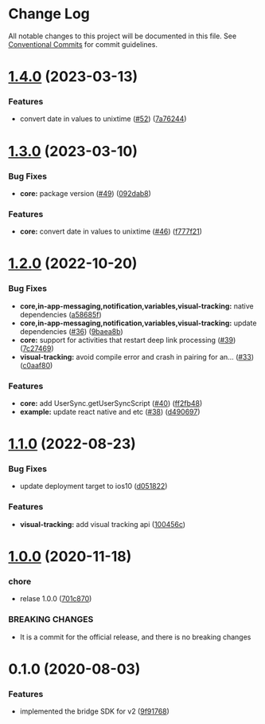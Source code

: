 # Change Log

All notable changes to this project will be documented in this file.
See [Conventional Commits](https://conventionalcommits.org) for commit guidelines.

# [1.4.0](https://github.com/plaidev/karte-react-native/compare/@react-native-karte/core@1.3.0...@react-native-karte/core@1.4.0) (2023-03-13)


### Features

* convert date in values to unixtime ([#52](https://github.com/plaidev/karte-react-native/issues/52)) ([7a76244](https://github.com/plaidev/karte-react-native/commit/7a7624468251637792b3896539cf82f958c9c8fb))





# [1.3.0](https://github.com/plaidev/karte-react-native/compare/@react-native-karte/core@1.2.0...@react-native-karte/core@1.3.0) (2023-03-10)


### Bug Fixes

* **core:** package version ([#49](https://github.com/plaidev/karte-react-native/issues/49)) ([092dab8](https://github.com/plaidev/karte-react-native/commit/092dab8d62767d9ede28171a902bf3997396993f))


### Features

* **core:** convert date in values to unixtime ([#46](https://github.com/plaidev/karte-react-native/issues/46)) ([f777f21](https://github.com/plaidev/karte-react-native/commit/f777f21c04301fc4ca0f07a8bef2998a41fb71b9))





# [1.2.0](https://github.com/plaidev/karte-react-native/compare/@react-native-karte/core@1.1.0...@react-native-karte/core@1.2.0) (2022-10-20)


### Bug Fixes

* **core,in-app-messaging,notification,variables,visual-tracking:** native dependencies ([a58685f](https://github.com/plaidev/karte-react-native/commit/a58685f2f8c4da0f0209d8c1807fe549a9388826))
* **core,in-app-messaging,notification,variables,visual-tracking:** update dependencies ([#36](https://github.com/plaidev/karte-react-native/issues/36)) ([9baea8b](https://github.com/plaidev/karte-react-native/commit/9baea8bb5b658c77fd1b4eb8b554a833d2156f33))
* **core:** support for activities that restart deep link processing ([#39](https://github.com/plaidev/karte-react-native/issues/39)) ([7c27469](https://github.com/plaidev/karte-react-native/commit/7c27469f66accc2730a623abbc20ac66987ead58))
* **visual-tracking:** avoid compile error and crash in pairing for an… ([#33](https://github.com/plaidev/karte-react-native/issues/33)) ([c0aaf80](https://github.com/plaidev/karte-react-native/commit/c0aaf8044540ebf4af28d741fe2e278249264bd5))


### Features

* **core:** add UserSync.getUserSyncScript ([#40](https://github.com/plaidev/karte-react-native/issues/40)) ([ff2fb48](https://github.com/plaidev/karte-react-native/commit/ff2fb48434825252dbc29c8652d05f0c947c467e))
* **example:** update react native and etc ([#38](https://github.com/plaidev/karte-react-native/issues/38)) ([d490697](https://github.com/plaidev/karte-react-native/commit/d490697bb1829d6be2df0c1f6a670829e5556e5a))





# [1.1.0](https://github.com/plaidev/karte-react-native/compare/@react-native-karte/core@1.0.0...@react-native-karte/core@1.1.0) (2022-08-23)


### Bug Fixes

* update deployment target to ios10 ([d051822](https://github.com/plaidev/karte-react-native/commit/d051822d24b5441f894b83abc6d22dcfcf689946))


### Features

* **visual-tracking:** add visual tracking api ([100456c](https://github.com/plaidev/karte-react-native/commit/100456c3d60cdd34b3a1079b20185eafa3b3a416))





# [1.0.0](https://github.com/plaidev/karte-react-native/compare/@react-native-karte/core@0.1.0...@react-native-karte/core@1.0.0) (2020-11-18)


### chore

* relase 1.0.0 ([701c870](https://github.com/plaidev/karte-react-native/commit/701c870fbda772ec180339643ac5c81d85ac9d65))


### BREAKING CHANGES

* It is a commit for the official release, and there is no breaking changes





# 0.1.0 (2020-08-03)


### Features

* implemented the bridge SDK for v2 ([9f91768](https://github.com/plaidev/karte-react-native/commit/9f9176880b4410b6dd9bb3bdfde2e16485ddba5b))
